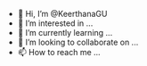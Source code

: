 - 👋 Hi, I’m @KeerthanaGU
- 👀 I’m interested in ...
- 🌱 I’m currently learning ...
- 💞️ I’m looking to collaborate on ...
- 📫 How to reach me ...

<!---
KeerthanaGU/KeerthanaGU is a ✨ special ✨ repository because its `README.md` (this file) appears on your GitHub profile.
You can click the Preview link to take a look at your changes.
--->
